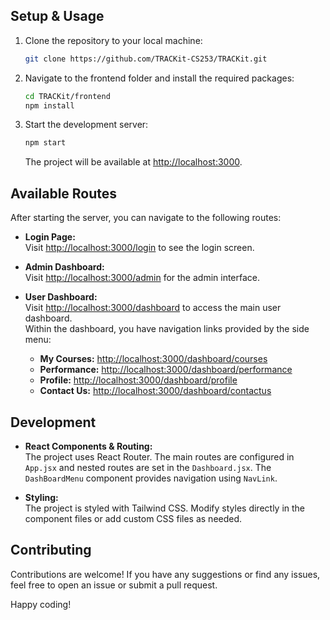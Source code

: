 ## Setup & Usage

1. Clone the repository to your local machine:

   ```sh
   git clone https://github.com/TRACKit-CS253/TRACKit.git
   ```

2. Navigate to the frontend folder and install the required packages:

   ```sh
   cd TRACKit/frontend
   npm install
   ```

3. Start the development server:
   ```sh
   npm start
   ```
   The project will be available at [http://localhost:3000](http://localhost:3000).

## Available Routes

After starting the server, you can navigate to the following routes:

- **Login Page:**  
  Visit [http://localhost:3000/login](http://localhost:3000/login) to see the login screen.

- **Admin Dashboard:**  
  Visit [http://localhost:3000/admin](http://localhost:3000/admin) for the admin interface.

- **User Dashboard:**  
  Visit [http://localhost:3000/dashboard](http://localhost:3000/dashboard) to access the main user dashboard.  
  Within the dashboard, you have navigation links provided by the side menu:
  - **My Courses:** [http://localhost:3000/dashboard/courses](http://localhost:3000/dashboard/courses)
  - **Performance:** [http://localhost:3000/dashboard/performance](http://localhost:3000/dashboard/performance)
  - **Profile:** [http://localhost:3000/dashboard/profile](http://localhost:3000/dashboard/profile)
  - **Contact Us:** [http://localhost:3000/dashboard/contactus](http://localhost:3000/dashboard/contactus)

## Development

- **React Components & Routing:**  
  The project uses React Router. The main routes are configured in `App.jsx` and nested routes are set in the `Dashboard.jsx`. The `DashBoardMenu` component provides navigation using `NavLink`.

- **Styling:**  
  The project is styled with Tailwind CSS. Modify styles directly in the component files or add custom CSS files as needed.

## Contributing

Contributions are welcome! If you have any suggestions or find any issues, feel free to open an issue or submit a pull request.

Happy coding!
